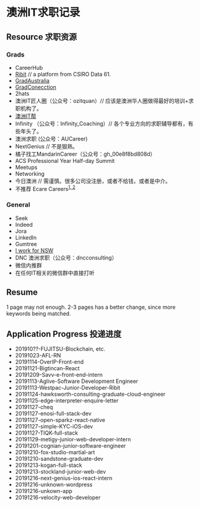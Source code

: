 # 澳洲IT求职记录

## Resource 求职资源
### Grads
- CareerHub
- [Ribit](ribit.net) // a platform from CSIRO Data 61.
- [GradAustralia](gradaustralia.com.au)
- [GradConecction](au.gradconnection.com)
- 2hats
- 澳洲IT匠人圈（公众号：ozitquan）// 应该是澳洲华人圈做得最好的培训+求职机构了。
- [澳洲IT帮](http://itbang.com.au/)
- Infinity （公众号：Infinity_Coaching）// 各个专业方向的求职辅导都有，有些年头了。
- 澳洲求职 (公众号：AUCareer)
- NextGenius // 不是狠熟。
- 橘子找工MandarinCareer（公众号：gh_00e8f8bd808d）
- ACS Professional Year Half-day Summit
- Meetups
- Networking
- 今日澳洲 // 需谨慎。很多公司没注册，或者不给钱，或者是中介。
- 不推荐 Ecare Careers<sup>[1](https://www.zhihu.com/question/51819047)</sup><sup>[, 2](https://www.taschinese.com/thread-231460-1-1.html)</sup>

### General
- Seek
- Indeed
- Jora
- LinkedIn
- Gumtree
- [I work for NSW](https://iworkfor.nsw.gov.au/)
- DNC 澳洲求职（公众号：dncconsulting）
- 微信内推群
- 在任何IT相关的微信群中直接打听

## Resume
1 page may not enough. 2-3 pages has a better change, since more keywords being matched.




## Application Progress 投递进度
- 201910??-FUJITSU-Blockchain, etc. 
- 20191023-AFL-RN
- 20191114-OverIP-Front-end
- 20191121-Bigtincan-React
- 20191209-Savv-e-front-end-intern
- 20191113-Aglive-Software Development Engineer
- 20191113-Westpac-Junior-Developer-Ribit
- 20191124-hawksworth-consulting-graduate-cloud-engineer
- 20191125-edge-interpreter-enquire-letter
- 20191127-cheq
- 20191127-enosi-full-stack-dev
- 20191127-open-sparkz-react-native
- 20191127-simple-KYC-iOS-dev
- 20191127-TIQK-full-stack
- 20191129-metigy-junior-web-developer-intern
- 20191201-cognian-junior-software-engineer
- 20191210-fox-studio-martial-art
- 20191210-sandstone-graduate-dev
- 20191213-kogan-full-stack
- 20191213-stockland-junior-web-dev
- 20191216-next-genius-ios-react-intern
- 20191216-unknown-wordpress
- 20191216-unkown-app
- 20191216-velocity-web-developer
